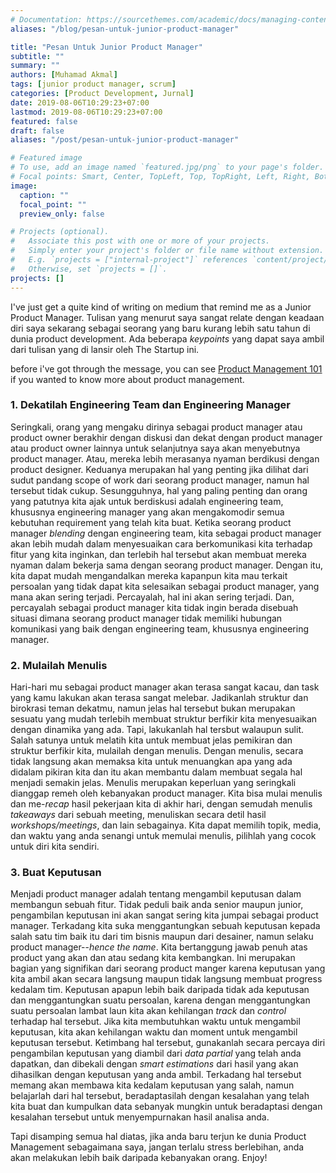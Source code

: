 ```yaml
---
# Documentation: https://sourcethemes.com/academic/docs/managing-content/
aliases: "/blog/pesan-untuk-junior-product-manager"

title: "Pesan Untuk Junior Product Manager"
subtitle: ""
summary: ""
authors: [Muhamad Akmal]
tags: [junior product manager, scrum]
categories: [Product Development, Jurnal]
date: 2019-08-06T10:29:23+07:00
lastmod: 2019-08-06T10:29:23+07:00
featured: false
draft: false
aliases: "/post/pesan-untuk-junior-product-manager"

# Featured image
# To use, add an image named `featured.jpg/png` to your page's folder.
# Focal points: Smart, Center, TopLeft, Top, TopRight, Left, Right, BottomLeft, Bottom, BottomRight.
image:
  caption: ""
  focal_point: ""
  preview_only: false

# Projects (optional).
#   Associate this post with one or more of your projects.
#   Simply enter your project's folder or file name without extension.
#   E.g. `projects = ["internal-project"]` references `content/project/deep-learning/index.md`.
#   Otherwise, set `projects = []`.
projects: []
---
```


I've just get a quite kind of writing on medium that remind me as a Junior Product Manager. Tulisan yang menurut saya sangat relate dengan keadaan diri saya sekarang sebagai seorang yang baru kurang lebih satu tahun di dunia product development. Ada beberapa *keypoints* yang dapat saya ambil dari tulisan yang di lansir oleh The Startup ini.

before i've got through the message, you can see [Product Management 101](https://productcoalition.com/product-management-101-crash-course-in-product-management-introduction-e272f5d0ce22) if you wanted to know more about product management.

### 1. Dekatilah Engineering Team dan Engineering Manager 

Seringkali, orang yang mengaku dirinya sebagai product manager atau product owner berakhir dengan diskusi dan dekat dengan product manager atau product owner lainnya untuk selanjutnya saya akan menyebutnya product manager. Atau, mereka lebih merasanya nyaman berdikusi dengan product designer. Keduanya merupakan hal yang penting jika dilihat dari sudut pandang scope of work dari seorang product manager, namun hal tersebut tidak cukup. Sesungguhnya, hal yang paling penting dan orang yang patutnya kita ajak untuk berdiskusi adalah engineering team, khususnya engineering manager yang akan mengakomodir semua kebutuhan requirement yang telah kita buat. Ketika seorang product manager *blending* dengan engineering team, kita sebagai product manager akan lebih mudah dalam menyesuaikan cara berkomunikasi kita terhadap fitur yang kita inginkan, dan terlebih hal tersebut akan membuat mereka nyaman dalam bekerja sama dengan seorang product manager. Dengan itu, kita dapat mudah mengandalkan mereka kapanpun kita mau terkait persoalan yang tidak dapat kita selesaikan sebagai product manager, yang mana akan sering terjadi. Percayalah, hal ini akan sering terjadi. Dan, percayalah sebagai product manager kita tidak ingin berada disebuah situasi dimana seorang product manager tidak memiliki hubungan komunikasi yang baik dengan engineering team, khususnya engineering manager.

### 2. Mulailah Menulis

Hari-hari mu sebagai product manager akan terasa sangat kacau, dan task yang kamu lakukan akan terasa sangat melebar. Jadikanlah struktur dan birokrasi teman dekatmu, namun jelas hal tersebut bukan merupakan sesuatu yang mudah terlebih membuat struktur berfikir kita menyesuaikan dengan dinamika yang ada. Tapi, lakukanlah hal tersbut walaupun sulit. Salah satunya untuk melatih kita untuk membuat jelas pemikiran dan struktur berfikir kita, mulailah dengan menulis. Dengan menulis, secara tidak langsung akan memaksa kita untuk menuangkan apa yang ada didalam pikiran kita dan itu akan membantu dalam membuat segala hal menjadi semakin jelas. Menulis merupakan keperluan yang seringkali dianggap remeh oleh kebanyakan product manager. Kita bisa mulai menulis dan me-*recap* hasil pekerjaan kita di akhir hari, dengan semudah menulis *takeaways* dari sebuah meeting, menuliskan secara detil hasil *workshops/meetings*, dan lain sebagainya. Kita dapat memilih topik, media, dan waktu yang anda senangi untuk memulai menulis, pilihlah yang cocok untuk diri kita sendiri.



### 3. Buat Keputusan

Menjadi product manager adalah tentang mengambil keputusan dalam membangun sebuah fitur. Tidak peduli baik anda senior maupun junior, pengambilan keputusan ini akan sangat sering kita jumpai sebagai product manager. Terkadang kita suka menggantungkan sebuah keputusan kepada salah satu tim baik itu dari tim bisnis maupun dari desainer, namun selaku product manager--*hence the name*. Kita bertanggung jawab penuh atas product yang akan dan atau sedang kita kembangkan. Ini merupakan bagian yang signifikan dari seorang product manger karena keputusan yang kita ambil akan secara langsung maupun tidak langsung membuat progress kedalam tim. Keputusan apapun lebih baik daripada tidak ada keputusan dan menggantungkan suatu persoalan, karena dengan menggantungkan suatu persoalan lambat laun kita akan kehilangan *track* dan *control* terhadap hal tersebut. Jika kita membutuhkan waktu untuk mengambil keputusan, kita akan kehilangan waktu dan moment untuk mengambil keputusan tersebut. Ketimbang hal tersebut, gunakanlah secara percaya diri pengambilan keputusan yang diambil dari *data partial* yang telah anda dapatkan, dan dibekali dengan *smart estimations* dari hasil yang akan dihasilkan dengan keputusan yang anda ambil. Terkadang hal tersebut memang akan membawa kita kedalam keputusan yang salah, namun belajarlah dari hal tersebut, beradaptasilah dengan kesalahan yang telah kita buat dan kumpulkan data sebanyak mungkin untuk beradaptasi dengan kesalahan tersebut untuk menyempurnakan hasil analisa anda.

Tapi disamping semua hal diatas, jika anda baru terjun ke dunia Product Management sebagaimana saya, jangan terlalu stress berlebihan, anda akan melakukan lebih baik daripada kebanyakan orang. Enjoy!

